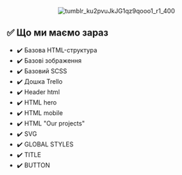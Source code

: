 <div align="center">
  <img src="https://github.com/user-attachments/assets/7fc9510a-ff11-40d4-8330-98bdcb1ce601" alt="tumblr_ku2pvuJkJG1qz9qooo1_r1_400">
</div>

## ✅ Що ми маємо зараз

- ✔️ Базова HTML-структура
- ✔️ Базові зображення
- ✔️ Базовий SCSS
- ✔️ Дошка Trello
- ✔️ Header html
- ✔️ HTML hero
- ✔️ HTML mobile
- ✔️ HTML "Our projects"
- ✔️ SVG
- ✔️ GLOBAL STYLES
- ✔️ TITLE
- ✔️ BUTTON
